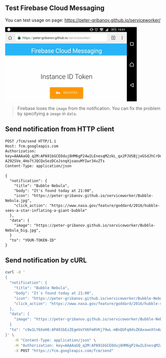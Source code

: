 Test Firebase Cloud Messaging
-----------------------------

You can test usage on page: https://peter-gribanov.github.io/serviceworker/

<img src="ScreenRecord.gif" alt="" align="center">

> Firebase loses the `image` from the notification.
> You can fix the problem by specifying a `image` in `data`.


Send notification from HTTP client
----------------------------------

```
POST /fcm/send HTTP/1.1
Host: fcm.googleapis.com
Authorization: key=AAAAaGQ_q2M:APA91bGCEOduj8HM6gP24w2LEnesqM2zkL_qx2PJUSBjjeGSdJhCrDoJf_WbT7wpQZrynHlESAoZ1VHX9Nro6W_tqpJ3Aw-A292SVe_4Ho7tJQCQxSezDCoJsnqXjoaouMYIwr34vZTs
Content-Type: application/json

{
  "notification": {
    "title": "Bubble Nebula",
    "body": "It's found today at 21:00",
    "icon": "https://peter-gribanov.github.io/serviceworker/Bubble-Nebula.jpg",
    "click_action": "https://www.nasa.gov/feature/goddard/2016/hubble-sees-a-star-inflating-a-giant-bubble"
  },
  "data": {
    "image": "https://peter-gribanov.github.io/serviceworker/Bubble-Nebula_big.jpg",
  }
  "to": "YOUR-TOKEN-ID"
}
```

Send notification by cURL
-------------------------

```bash
curl -d '
{
  "notification": {
    "title": "Bubble Nebula",
    "body": "It`s found today at 21:00",
    "icon": "https://peter-gribanov.github.io/serviceworker/Bubble-Nebula.jpg",
    "click_action": "https://www.nasa.gov/feature/goddard/2016/hubble-sees-a-star-inflating-a-giant-bubble"
  },
  "data": {
    "image": "https://peter-gribanov.github.io/serviceworker/Bubble-Nebula_big.jpg",
  }
  "to": "c9w1LY6XeH8:APA91bEzZEgmVeYX6Fm0VKj79wL-mBnQUFq0dsZKAxowoXtnAa6FvKsnTv-_xq1o7KknYsDD-mZX44TB-nhq12jcbUNcDcA8ZHuXHCgXA9z0mw_Q078oHczHE1yPCYGyEIQfQKd08ky5"
}' \
    -H "Content-Type: application/json" \
    -H "Authorization: key=AAAAaGQ_q2M:APA91bGCEOduj8HM6gP24w2LEnesqM2zkL_qx2PJUSBjjeGSdJhCrDoJf_WbT7wpQZrynHlESAoZ1VHX9Nro6W_tqpJ3Aw-A292SVe_4Ho7tJQCQxSezDCoJsnqXjoaouMYIwr34vZTs" \
    -X POST "https://fcm.googleapis.com/fcm/send"
```
